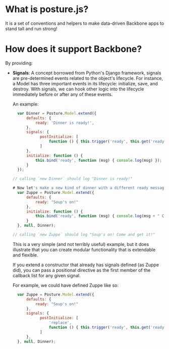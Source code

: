 # What is posture.js?

It is a set of conventions and helpers to make data-driven Backbone apps to stand tall and run strong!

# How does it support Backbone?

By providing:

* __Signals__: 
  A concept borrowed from Python's Django framework, signals are pre-determined events related to the object's lifecycle. For instance, a Model has three important events in its lifecycle: initialize, save, and destroy. With signals, we can hook other logic into the lifecycle immediately before or after any of these events.

  An example:
  ```javascript
    var Dinner = Posture.Model.extend({
        defaults: {
            ready: 'Dinner is ready!',
        },
        signals: {
              postInitialize: [
                  function () { this.trigger('ready', this.get('ready')) }
              ]
        },
        initialize: function () {
            this.bind('ready', function (msg) { console.log(msg) });
        }
    });

  // calling `new Dinner` should log "Dinner is ready!"

  # Now let's make a new kind of dinner with a different ready message.
    var Zuppe = Posture.Model.extend({
        defaults: {
            ready: "Soup's on!"
        },
        initialize: function () {
            this.bind('ready', function (msg) { console.log(msg + " Come and get it!") });
        }
    }, null, Dinner);

  // calling `new Zuppe` should log "Soup's on! Come and get it!"
  ```

  This is a very simple (and not terribly useful) example, but it does illustrate that you can create modular functionality that is extendable and flexible. 

  If you extend a constructor that already has signals defined (as Zuppe did), you can pass a positional directive as the first member of the callback list for any given signal.

  For example, we could have defined Zuppe like so:
  ```javascript
    var Zuppe = Posture.Model.extend({
        defaults: {
            ready: "Soup's on!"
        },
        signals: {
              postInitialize: [
                  'replace',
                  function () { this.trigger('ready', this.get('ready') + " Come and get it!") }
              ]
        },
    }, null, Dinner);
    ```